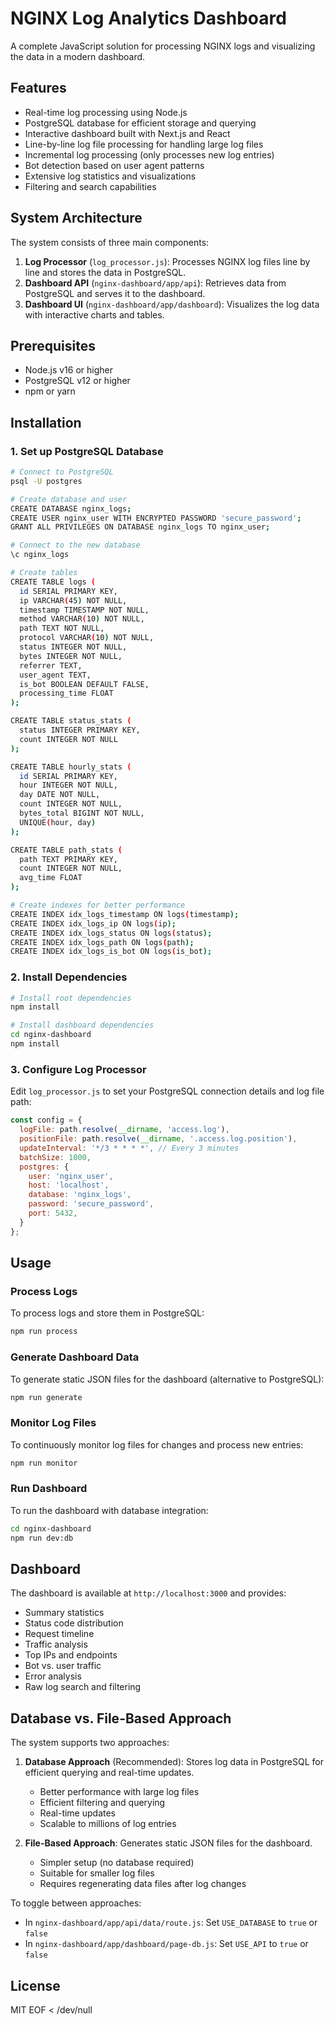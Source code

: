 # NGINX Log Analytics Dashboard

A complete JavaScript solution for processing NGINX logs and visualizing the data in a modern dashboard.

## Features

- Real-time log processing using Node.js
- PostgreSQL database for efficient storage and querying
- Interactive dashboard built with Next.js and React
- Line-by-line log file processing for handling large log files
- Incremental log processing (only processes new log entries)
- Bot detection based on user agent patterns
- Extensive log statistics and visualizations
- Filtering and search capabilities

## System Architecture

The system consists of three main components:

1. **Log Processor** (`log_processor.js`): Processes NGINX log files line by line and stores the data in PostgreSQL.
2. **Dashboard API** (`nginx-dashboard/app/api`): Retrieves data from PostgreSQL and serves it to the dashboard.
3. **Dashboard UI** (`nginx-dashboard/app/dashboard`): Visualizes the log data with interactive charts and tables.

## Prerequisites

- Node.js v16 or higher
- PostgreSQL v12 or higher
- npm or yarn

## Installation

### 1. Set up PostgreSQL Database

```bash
# Connect to PostgreSQL
psql -U postgres

# Create database and user
CREATE DATABASE nginx_logs;
CREATE USER nginx_user WITH ENCRYPTED PASSWORD 'secure_password';
GRANT ALL PRIVILEGES ON DATABASE nginx_logs TO nginx_user;

# Connect to the new database
\c nginx_logs

# Create tables
CREATE TABLE logs (
  id SERIAL PRIMARY KEY,
  ip VARCHAR(45) NOT NULL,
  timestamp TIMESTAMP NOT NULL,
  method VARCHAR(10) NOT NULL,
  path TEXT NOT NULL,
  protocol VARCHAR(10) NOT NULL,
  status INTEGER NOT NULL,
  bytes INTEGER NOT NULL,
  referrer TEXT,
  user_agent TEXT,
  is_bot BOOLEAN DEFAULT FALSE,
  processing_time FLOAT
);

CREATE TABLE status_stats (
  status INTEGER PRIMARY KEY,
  count INTEGER NOT NULL
);

CREATE TABLE hourly_stats (
  id SERIAL PRIMARY KEY,
  hour INTEGER NOT NULL,
  day DATE NOT NULL,
  count INTEGER NOT NULL,
  bytes_total BIGINT NOT NULL,
  UNIQUE(hour, day)
);

CREATE TABLE path_stats (
  path TEXT PRIMARY KEY,
  count INTEGER NOT NULL,
  avg_time FLOAT
);

# Create indexes for better performance
CREATE INDEX idx_logs_timestamp ON logs(timestamp);
CREATE INDEX idx_logs_ip ON logs(ip);
CREATE INDEX idx_logs_status ON logs(status);
CREATE INDEX idx_logs_path ON logs(path);
CREATE INDEX idx_logs_is_bot ON logs(is_bot);
```

### 2. Install Dependencies

```bash
# Install root dependencies
npm install

# Install dashboard dependencies
cd nginx-dashboard
npm install
```

### 3. Configure Log Processor

Edit `log_processor.js` to set your PostgreSQL connection details and log file path:

```javascript
const config = {
  logFile: path.resolve(__dirname, 'access.log'),
  positionFile: path.resolve(__dirname, '.access.log.position'),
  updateInterval: '*/3 * * * *', // Every 3 minutes
  batchSize: 1000,
  postgres: {
    user: 'nginx_user',
    host: 'localhost',
    database: 'nginx_logs',
    password: 'secure_password',
    port: 5432,
  }
};
```

## Usage

### Process Logs

To process logs and store them in PostgreSQL:

```bash
npm run process
```

### Generate Dashboard Data

To generate static JSON files for the dashboard (alternative to PostgreSQL):

```bash
npm run generate
```

### Monitor Log Files

To continuously monitor log files for changes and process new entries:

```bash
npm run monitor
```

### Run Dashboard

To run the dashboard with database integration:

```bash
cd nginx-dashboard
npm run dev:db
```

## Dashboard

The dashboard is available at `http://localhost:3000` and provides:

- Summary statistics
- Status code distribution
- Request timeline
- Traffic analysis
- Top IPs and endpoints
- Bot vs. user traffic
- Error analysis
- Raw log search and filtering

## Database vs. File-Based Approach

The system supports two approaches:

1. **Database Approach** (Recommended): Stores log data in PostgreSQL for efficient querying and real-time updates.
   - Better performance with large log files
   - Efficient filtering and querying
   - Real-time updates
   - Scalable to millions of log entries

2. **File-Based Approach**: Generates static JSON files for the dashboard.
   - Simpler setup (no database required)
   - Suitable for smaller log files
   - Requires regenerating data files after log changes

To toggle between approaches:

- In `nginx-dashboard/app/api/data/route.js`: Set `USE_DATABASE` to `true` or `false`
- In `nginx-dashboard/app/dashboard/page-db.js`: Set `USE_API` to `true` or `false`

## License

MIT
EOF < /dev/null